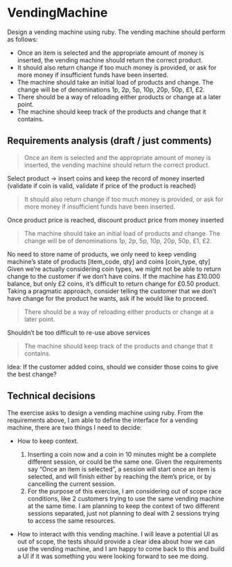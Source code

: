 # VendingMachine

Design a vending machine using ruby. The vending machine should perform as follows:

* Once an item is selected and the appropriate amount of money is inserted, the vending machine should return the correct product.
* It should also return change if too much money is provided, or ask for more money if insufficient funds have been inserted.
* The machine should take an initial load of products and change. The change will be of denominations 1p, 2p, 5p, 10p, 20p, 50p, £1, £2.
* There should be a way of reloading either products or change at a later point.
* The machine should keep track of the products and change that it contains.

## Requirements analysis (draft / just comments)

> Once an item is selected and the appropriate amount of money is inserted, the vending machine should return the correct product.

Select product -> insert coins and keep the record of money inserted (validate if coin is valid, validate if price of the product is reached)

> It should also return change if too much money is provided, or ask for more money if insufficient funds have been inserted.

Once product price is reached, discount product price from money inserted

> The machine should take an initial load of products and change. The change will be of denominations 1p, 2p, 5p, 10p, 20p, 50p, £1, £2.

No need to store name of products, we only need to keep vending machine’s state of products [item_code, qty] and coins [coin_type, qty]
Given we’re actually considering coin types, we might not be able to return change to the customer if we don’t have coins.
If the machine has £10.000 balance, but only £2 coins, it’s difficult to return change for £0.50 product.
Taking a pragmatic approach, consider telling the customer that we don’t have change for the product he wants, ask if he would like to proceed.

> There should be a way of reloading either products or change at a later point.

Shouldn’t be too difficult to re-use above services

> The machine should keep track of the products and change that it contains.

Idea: If the customer added coins, should we consider those coins to give the best change?

## Technical decisions

The exercise asks to design a vending machine using ruby. From the requirements above, I am able to define the interface for a vending machine, there are two things I need to decide:

* How to keep context.

    1. Inserting a coin now and a coin in 10 minutes might be a complete different session, or could be the same one. Given the requirements say “Once an item is selected”, a session will start once an item is selected, and will finish either by reaching the item’s price, or by cancelling the current session.
    2. For the purpose of this exercise, I am considering out of scope race conditions, like 2 customers trying to use the same vending machine at the same time. I am planning to keep the context of two different sessions separated, just not planning to deal with 2 sessions trying to access the same resources.

* How to interact with this vending machine. I will leave a potential UI as out of scope, the tests should provide a clear idea about how we can use the vending machine, and I am happy to come back to this and build a UI if it was something you were looking forward to see me doing.
